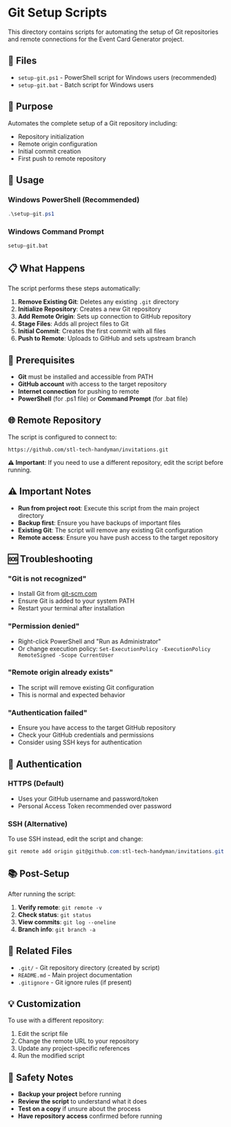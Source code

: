 # Git Setup Scripts

This directory contains scripts for automating the setup of Git repositories and remote connections for the Event Card Generator project.

## 📁 Files

- `setup-git.ps1` - PowerShell script for Windows users (recommended)
- `setup-git.bat` - Batch script for Windows users

## 🎯 Purpose

Automates the complete setup of a Git repository including:
- Repository initialization
- Remote origin configuration
- Initial commit creation
- First push to remote repository

## 🚀 Usage

### Windows PowerShell (Recommended)
```powershell
.\setup-git.ps1
```

### Windows Command Prompt
```cmd
setup-git.bat
```

## 📋 What Happens

The script performs these steps automatically:

1. **Remove Existing Git**: Deletes any existing `.git` directory
2. **Initialize Repository**: Creates a new Git repository
3. **Add Remote Origin**: Sets up connection to GitHub repository
4. **Stage Files**: Adds all project files to Git
5. **Initial Commit**: Creates the first commit with all files
6. **Push to Remote**: Uploads to GitHub and sets upstream branch

## 🔧 Prerequisites

- **Git** must be installed and accessible from PATH
- **GitHub account** with access to the target repository
- **Internet connection** for pushing to remote
- **PowerShell** (for .ps1 file) or **Command Prompt** (for .bat file)

## 🌐 Remote Repository

The script is configured to connect to:
```
https://github.com/stl-tech-handyman/invitations.git
```

**⚠️ Important**: If you need to use a different repository, edit the script before running.

## ⚠️ Important Notes

- **Run from project root**: Execute this script from the main project directory
- **Backup first**: Ensure you have backups of important files
- **Existing Git**: The script will remove any existing Git configuration
- **Remote access**: Ensure you have push access to the target repository

## 🆘 Troubleshooting

### "Git is not recognized"
- Install Git from [git-scm.com](https://git-scm.com/)
- Ensure Git is added to your system PATH
- Restart your terminal after installation

### "Permission denied"
- Right-click PowerShell and "Run as Administrator"
- Or change execution policy: `Set-ExecutionPolicy -ExecutionPolicy RemoteSigned -Scope CurrentUser`

### "Remote origin already exists"
- The script will remove existing Git configuration
- This is normal and expected behavior

### "Authentication failed"
- Ensure you have access to the target GitHub repository
- Check your GitHub credentials and permissions
- Consider using SSH keys for authentication

## 🔐 Authentication

### HTTPS (Default)
- Uses your GitHub username and password/token
- Personal Access Token recommended over password

### SSH (Alternative)
To use SSH instead, edit the script and change:
```powershell
git remote add origin git@github.com:stl-tech-handyman/invitations.git
```

## 📚 Post-Setup

After running the script:

1. **Verify remote**: `git remote -v`
2. **Check status**: `git status`
3. **View commits**: `git log --oneline`
4. **Branch info**: `git branch -a`

## 🔗 Related Files

- `.git/` - Git repository directory (created by script)
- `README.md` - Main project documentation
- `.gitignore` - Git ignore rules (if present)

## 💡 Customization

To use with a different repository:

1. Edit the script file
2. Change the remote URL to your repository
3. Update any project-specific references
4. Run the modified script

## 🚨 Safety Notes

- **Backup your project** before running
- **Review the script** to understand what it does
- **Test on a copy** if unsure about the process
- **Have repository access** confirmed before running
